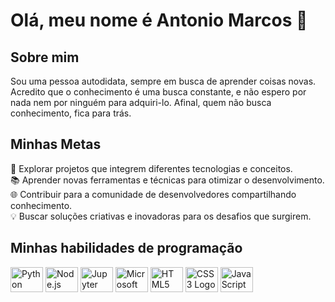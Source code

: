 <h1 align="left">Olá, meu nome é Antonio Marcos 👋</h1>

<h2 align="left">Sobre mim</h2>

<p align="left">
  Sou uma pessoa autodidata, sempre em busca de aprender coisas novas. Acredito que o conhecimento é uma busca constante, e não espero por nada nem por ninguém para adquiri-lo. Afinal, quem não busca conhecimento, fica para trás.
</p>

<h2 align="left">Minhas Metas</h2>

<p align="left">
 
  🚀 Explorar projetos que integrem diferentes tecnologias e conceitos.<br>
  📚 Aprender novas ferramentas e técnicas para otimizar o desenvolvimento.<br>
  🌐 Contribuir para a comunidade de desenvolvedores compartilhando conhecimento.<br>
  💡 Buscar soluções criativas e inovadoras para os desafios que surgirem.<br>

</p>


<h2 align="left">Minhas habilidades de programação</h2>

<div align="left">
  <img src="https://cdn.jsdelivr.net/gh/devicons/devicon/icons/python/python-original.svg" height="40" width="52" alt="Python Logo"  />
  <img src="https://cdn.jsdelivr.net/gh/devicons/devicon/icons/nodejs/nodejs-original.svg" height="40" width="52" alt="Node.js Logo"  />
  <img src="https://cdn.jsdelivr.net/gh/devicons/devicon/icons/jupyter/jupyter-original.svg" height="40" width="52" alt="Jupyter Logo"  />
  <img src="https://cdn.jsdelivr.net/gh/devicons/devicon/icons/microsoftsqlserver/microsoftsqlserver-plain.svg" height="40" width="52" alt="Microsoft SQL Server Logo"  />
  <img src="https://cdn.jsdelivr.net/gh/devicons/devicon/icons/html5/html5-original.svg" height="40" width="52" alt="HTML5 Logo"  />
  <img src="https://cdn.jsdelivr.net/gh/devicons/devicon/icons/css3/css3-original.svg" height="40" width="52" alt="CSS3 Logo"  />
  <img src="https://cdn.jsdelivr.net/gh/devicons/devicon/icons/javascript/javascript-original.svg" height="40" width="52" alt="JavaScript Logo"  />
</div>
